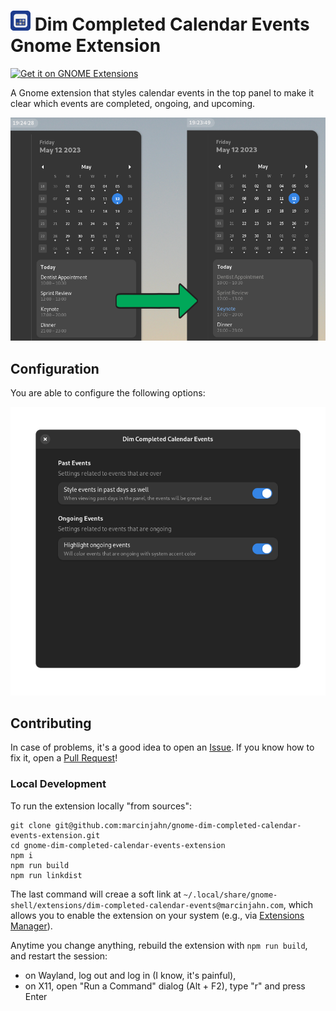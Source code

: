 # <img width="32px" src="./img/icon-128.webp" alt="project icon" /> Dim Completed Calendar Events Gnome Extension

<a
href="https://extensions.gnome.org/extension/5979/dim-completed-calendar-events/">
<img
src="https://raw.githubusercontent.com/marcinjahn/gnome-quicksettings-audio-devices-hider-extension/8e9404e349a0cf6c235cf69394a6292c6eef4cae/img/get-it-on-ego.svg"
height="100" alt="Get it on GNOME Extensions"/> </a>

A Gnome extension that styles calendar events in the top panel to
make it clear which events are completed, ongoing, and upcoming.

![Example of how extension works](./img/example.png)

## Configuration

You are able to configure the following options:

![Extension preferences](./img/preferences.png)

## Contributing

In case of problems, it's a good idea to open an
[Issue](https://github.com/marcinjahn/gnome-dim-completed-calendar-events-extension/issues).
If you know how to fix it, open a [Pull
Request](https://github.com/marcinjahn/gnome-dim-completed-calendar-events-extension/pulls)!

### Local Development

To run the extension locally "from sources":

```
git clone git@github.com:marcinjahn/gnome-dim-completed-calendar-events-extension.git
cd gnome-dim-completed-calendar-events-extension
npm i
npm run build
npm run linkdist
```

The last command will creae a soft link at
`~/.local/share/gnome-shell/extensions/dim-completed-calendar-events@marcinjahn.com`,
which allows you to enable the extension on your system (e.g., via [Extensions
Manager](https://flathub.org/apps/com.mattjakeman.ExtensionManager)).

Anytime you change anything, rebuild the extension with `npm run build`, and
restart the session:

- on Wayland, log out and log in (I know, it's painful),
- on X11, open "Run a Command" dialog (Alt + F2), type "r" and press Enter